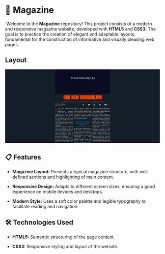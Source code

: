 # 📰 Magazine
​
Welcome to the **Magazine** repository! This project consists of a modern and responsive magazine website, developed with **HTML5** and **CSS3**. The goal is to practice the creation of elegant and adaptable layouts, fundamental for the construction of informative and visually pleasing web pages.​

## Layout

<div>
    <img src="images/photo.png">
</div>

## 📋 Features

- **Magazine Layout:** Presents a typical magazine structure, with well-defined sections and highlighting of main content.

- **Responsive Design:** Adapts to different screen sizes, ensuring a good experience on mobile devices and desktops.

- **Modern Style:** Uses a soft color palette and legible typography to facilitate reading and navigation.​

## 🛠️ Technologies Used

- **HTML5:** Semantic structuring of the page content.

- **CSS3:** Responsive styling and layout of the website.